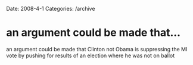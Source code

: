 Date: 2008-4-1
Categories: /archive

# an argument could be made that...

an argument could be made that Clinton not Obama is suppressing the MI vote by pushing for results of an election where he was not on ballot
